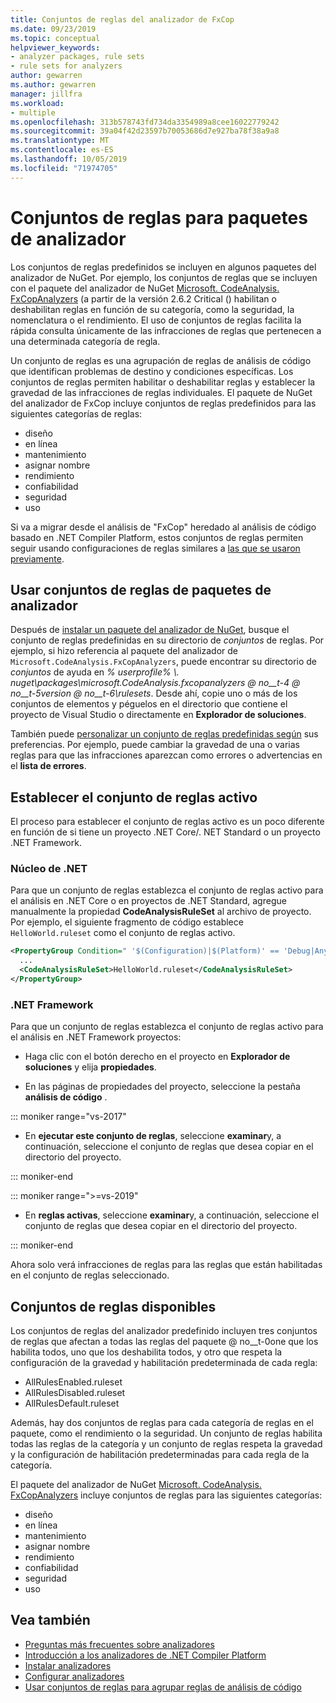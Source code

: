 ```yaml
---
title: Conjuntos de reglas del analizador de FxCop
ms.date: 09/23/2019
ms.topic: conceptual
helpviewer_keywords:
- analyzer packages, rule sets
- rule sets for analyzers
author: gewarren
ms.author: gewarren
manager: jillfra
ms.workload:
- multiple
ms.openlocfilehash: 313b578743fd734da3354989a8cee16022779242
ms.sourcegitcommit: 39a04f42d23597b70053686d7e927ba78f38a9a8
ms.translationtype: MT
ms.contentlocale: es-ES
ms.lasthandoff: 10/05/2019
ms.locfileid: "71974705"
---
```

# <a name="rule-sets-for-analyzer-packages"></a>Conjuntos de reglas para paquetes de analizador

Los conjuntos de reglas predefinidos se incluyen en algunos paquetes del analizador de NuGet. Por ejemplo, los conjuntos de reglas que se incluyen con el paquete del analizador de NuGet [Microsoft. CodeAnalysis. FxCopAnalyzers](https://www.nuget.org/packages/Microsoft.CodeAnalysis.FxCopAnalyzers/) (a partir de la versión 2.6.2 Critical () habilitan o deshabilitan reglas en función de su categoría, como la seguridad, la nomenclatura o el rendimiento. El uso de conjuntos de reglas facilita la rápida consulta únicamente de las infracciones de reglas que pertenecen a una determinada categoría de regla.

Un conjunto de reglas es una agrupación de reglas de análisis de código que identifican problemas de destino y condiciones específicas. Los conjuntos de reglas permiten habilitar o deshabilitar reglas y establecer la gravedad de las infracciones de reglas individuales. El paquete de NuGet del analizador de FxCop incluye conjuntos de reglas predefinidos para las siguientes categorías de reglas:

- diseño
- en línea
- mantenimiento
- asignar nombre
- rendimiento
- confiabilidad
- seguridad
- uso

Si va a migrar desde el análisis de "FxCop" heredado al análisis de código basado en .NET Compiler Platform, estos conjuntos de reglas permiten seguir usando configuraciones de reglas similares a [las que se usaron previamente](rule-set-reference.md).

## <a name="use-analyzer-package-rule-sets"></a>Usar conjuntos de reglas de paquetes de analizador

Después de [instalar un paquete del analizador de NuGet](install-roslyn-analyzers.md), busque el conjunto de reglas predefinidas en su directorio de *conjuntos* de reglas. Por ejemplo, si hizo referencia al paquete del analizador de `Microsoft.CodeAnalysis.FxCopAnalyzers`, puede encontrar su directorio de *conjuntos* de ayuda en *% userprofile% \\. nuget\packages\microsoft.CodeAnalysis.fxcopanalyzers @ no__t-4 @ no__t-5version @ no__t-6\rulesets*. Desde ahí, copie uno o más de los conjuntos de elementos y péguelos en el directorio que contiene el proyecto de Visual Studio o directamente en **Explorador de soluciones**.

También puede [personalizar un conjunto de reglas predefinidas según](how-to-create-a-custom-rule-set.md) sus preferencias. Por ejemplo, puede cambiar la gravedad de una o varias reglas para que las infracciones aparezcan como errores o advertencias en el **lista de errores**.

## <a name="set-the-active-rule-set"></a>Establecer el conjunto de reglas activo

El proceso para establecer el conjunto de reglas activo es un poco diferente en función de si tiene un proyecto .NET Core/. NET Standard o un proyecto .NET Framework.

### <a name="net-core"></a>Núcleo de .NET

Para que un conjunto de reglas establezca el conjunto de reglas activo para el análisis en .NET Core o en proyectos de .NET Standard, agregue manualmente la propiedad **CodeAnalysisRuleSet** al archivo de proyecto. Por ejemplo, el siguiente fragmento de código establece `HelloWorld.ruleset` como el conjunto de reglas activo.

```xml
<PropertyGroup Condition=" '$(Configuration)|$(Platform)' == 'Debug|AnyCPU' ">
  ...
  <CodeAnalysisRuleSet>HelloWorld.ruleset</CodeAnalysisRuleSet>
</PropertyGroup>
```

### <a name="net-framework"></a>.NET Framework

Para que un conjunto de reglas establezca el conjunto de reglas activo para el análisis en .NET Framework proyectos:

- Haga clic con el botón derecho en el proyecto en **Explorador de soluciones** y elija **propiedades**.

- En las páginas de propiedades del proyecto, seleccione la pestaña **análisis de código** .

::: moniker range="vs-2017"

- En **ejecutar este conjunto de reglas**, seleccione **examinar**y, a continuación, seleccione el conjunto de reglas que desea copiar en el directorio del proyecto.

::: moniker-end

::: moniker range=">=vs-2019"

- En **reglas activas**, seleccione **examinar**y, a continuación, seleccione el conjunto de reglas que desea copiar en el directorio del proyecto.

::: moniker-end

   Ahora solo verá infracciones de reglas para las reglas que están habilitadas en el conjunto de reglas seleccionado.

## <a name="available-rule-sets"></a>Conjuntos de reglas disponibles

Los conjuntos de reglas del analizador predefinido incluyen tres conjuntos de reglas que afectan a todas las reglas del paquete @ no__t-0one que los habilita todos, uno que los deshabilita todos, y otro que respeta la configuración de la gravedad y habilitación predeterminada de cada regla:

- AllRulesEnabled.ruleset
- AllRulesDisabled.ruleset
- AllRulesDefault.ruleset

Además, hay dos conjuntos de reglas para cada categoría de reglas en el paquete, como el rendimiento o la seguridad. Un conjunto de reglas habilita todas las reglas de la categoría y un conjunto de reglas respeta la gravedad y la configuración de habilitación predeterminadas para cada regla de la categoría.

El paquete del analizador de NuGet [Microsoft. CodeAnalysis. FxCopAnalyzers](https://www.nuget.org/packages/Microsoft.CodeAnalysis.FxCopAnalyzers/) incluye conjuntos de reglas para las siguientes categorías:

- diseño
- en línea
- mantenimiento
- asignar nombre
- rendimiento
- confiabilidad
- seguridad
- uso

## <a name="see-also"></a>Vea también

- [Preguntas más frecuentes sobre analizadores](analyzers-faq.md)
- [Introducción a los analizadores de .NET Compiler Platform](roslyn-analyzers-overview.md)
- [Instalar analizadores](install-roslyn-analyzers.md)
- [Configurar analizadores](use-roslyn-analyzers.md)
- [Usar conjuntos de reglas para agrupar reglas de análisis de código](using-rule-sets-to-group-code-analysis-rules.md)
